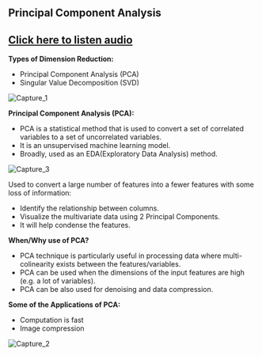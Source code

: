 ## Principal Component Analysis 

## [Click here to listen audio](https://drive.google.com/file/d/1ra1fLWzNrkbdUpbiBzd6Kxo1KfT9RY5W/view?usp=sharing)

**Types of Dimension Reduction:**

- Principal Component Analysis (PCA)
- Singular Value Decomposition (SVD)


![Capture_1](https://user-images.githubusercontent.com/79050917/135715282-0ad058d1-cf08-466d-97d5-0a688c8f3a41.PNG)

**Principal Component Analysis (PCA):**

- PCA is a statistical method that is used to convert a set of correlated variables to a set of uncorrelated variables.
- It is an unsupervised machine learning model.
- Broadly, used as an EDA(Exploratory Data Analysis) method.


![Capture_3](https://user-images.githubusercontent.com/79050917/135715438-9e5155cc-0b35-4a73-a10d-d5de11ffe6b1.PNG)

Used to convert a large number of features into a fewer features with some loss of information:

- Identify the relationship between columns.
- Visualize the multivariate data using 2 Principal Components.
- It will help condense the features.

**When/Why use of PCA?**

- PCA technique is particularly useful in processing data where multi-colinearity exists between the features/variables.
- PCA can be used when the dimensions of the input features are high (e.g. a lot of variables).
- PCA can be also used for denoising and data compression.

**Some of the Applications of PCA:**
- Computation is fast
- Image compression


![Capture_2](https://user-images.githubusercontent.com/79050917/135715450-0d42dec9-83fb-49a6-9bd9-45faa865fa50.PNG)
